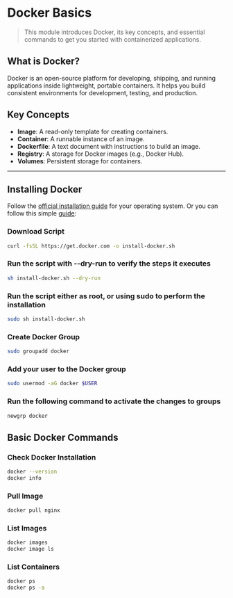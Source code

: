 # Docker Basics

> This module introduces Docker, its key concepts, and essential commands to get you started with containerized applications.

## What is Docker?

Docker is an open-source platform for developing, shipping, and running applications inside lightweight, portable containers. It helps you build consistent environments for development, testing, and production.

## Key Concepts

- **Image**: A read-only template for creating containers.
- **Container**: A runnable instance of an image.
- **Dockerfile**: A text document with instructions to build an image.
- **Registry**: A storage for Docker images (e.g., Docker Hub).
- **Volumes**: Persistent storage for containers.

---

## Installing Docker

Follow the [official installation guide](https://docs.docker.com/get-docker/) for your operating system. Or you can follow this simple [guide](https://get.docker.com/):

### Download Script

```bash
curl -fsSL https://get.docker.com -o install-docker.sh
```

### Run the script with --dry-run to verify the steps it executes

```bash
sh install-docker.sh --dry-run
```

### Run the script either as root, or using sudo to perform the installation

```bash
sudo sh install-docker.sh
```

### Create Docker Group

```bash
sudo groupadd docker
```

### Add your user to the Docker group

```bash
sudo usermod -aG docker $USER
```

### Run the following command to activate the changes to groups

```bash
newgrp docker
```

## Basic Docker Commands

### **Check Docker Installation**

```bash
docker --version
docker info
```

### Pull Image

```bash
docker pull nginx
```

### List Images

```bash
docker images
docker image ls
```

### List Containers

```bash
docker ps
docker ps -a
```
